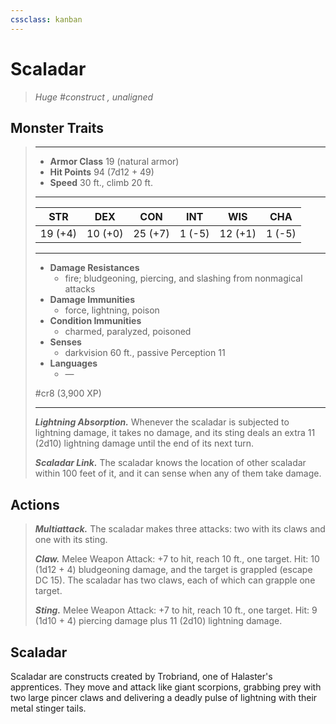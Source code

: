 ```yaml
---
cssclass: kanban
---
```


# Scaladar
>*Huge #construct , unaligned*
## Monster Traits
>___
>- **Armor Class** 19 (natural armor)
>- **Hit Points** 94 (7d12 + 49)
>- **Speed** 30 ft., climb 20 ft.
>___
>|STR|DEX|CON|INT|WIS|CHA|
>|:---:|:---:|:---:|:---:|:---:|:---:|
>|19 (+4)|10 (+0)|25 (+7)|1 (-5)|12 (+1)|1 (-5)|
>___
>- **Damage Resistances**
>	 - fire; bludgeoning, piercing, and slashing from nonmagical attacks
>- **Damage Immunities**
>	 - force, lightning, poison
>- **Condition Immunities**
>	 - charmed, paralyzed, poisoned
>- **Senses**
>	 - darkvision 60 ft., passive Perception 11
>- **Languages**
>	 - —
>
> #cr8 (3,900 XP)
>___
>***Lightning Absorption.*** Whenever the scaladar is subjected to lightning damage, it takes no damage, and its sting deals an extra 11 (2d10) lightning damage until the end of its next turn.  
>
>***Scaladar Link.*** The scaladar knows the location of other scaladar within 100 feet of it, and it can sense when any of them take damage.  
>
## Actions
>***Multiattack.*** The scaladar makes three attacks: two with its claws and one with its sting.  
>
>***Claw.*** Melee Weapon Attack: +7 to hit, reach 10 ft., one target. Hit: 10 (1d12 + 4) bludgeoning damage, and the target is grappled (escape DC 15). The scaladar has two claws, each of which can grapple one target.  
>
>***Sting.*** Melee Weapon Attack: +7 to hit, reach 10 ft., one target. Hit: 9 (1d10 + 4) piercing damage plus 11 (2d10) lightning damage.
## Scaladar
Scaladar are constructs created by Trobriand, one of Halaster's apprentices. They move and attack like giant scorpions, grabbing prey with two large pincer claws and delivering a deadly pulse of lightning with their metal stinger tails.